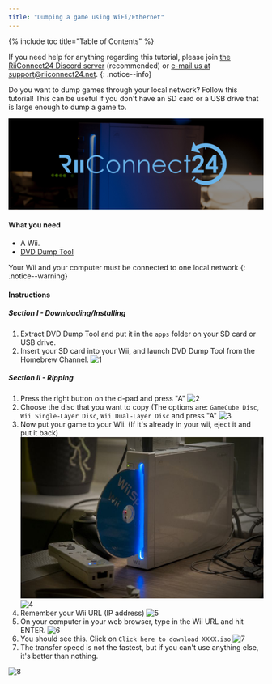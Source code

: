 ```yaml
---
title: "Dumping a game using WiFi/Ethernet"
---
```


{% include toc title="Table of Contents" %}

If you need help for anything regarding this tutorial, please join [the RiiConnect24 Discord server](https://discord.gg/b4Y7jfD) (recommended) or [e-mail us at support@riiconnect24.net](mailto:support@riiconnect24.net).
{: .notice--info}

Do you want to dump games through your local network? Follow this tutorial! This can be useful if you don't have an SD card or a USB drive that is large enough to dump a game to.

![RiiConnect24 Logo](/images/WiiRC24Logo.jpg)

#### What you need

* A Wii.
* [DVD Dump Tool](/assets/files/DVDDumpTool.zip)

Your Wii and your computer must be connected to one local network
{: .notice--warning}

#### Instructions

##### Section I - Downloading/Installing

1. Extract DVD Dump Tool and put it in the `apps` folder on your SD card or USB drive.
2. Insert your SD card into your Wii, and launch DVD Dump Tool from the Homebrew Channel.
![1](/images/DumpDiscs_LAN/1.jpg)

##### Section II - Ripping

1. Press the right button on the d-pad and press "A"
![2](/images/DumpDiscs_LAN/2.jpg)
2. Choose the disc that you want to copy (The options are: `GameCube Disc`, `Wii Single-Layer Disc`, `Wii Dual-Layer Disc` and press "A"
![3](/images/DumpDiscs_LAN/3.jpg)
3. Now put your game to your Wii. (If it's already in your wii, eject it and put it back)
![InsertTheDisc](/images/DumpDiscs_LAN/insertthedisc.jpg)
![4](/images/DumpDiscs_LAN/4.jpg)
4. Remember your Wii URL (IP address)
![5](/images/DumpDiscs_LAN/5.jpg)
5. On your computer in your web browser, type in the Wii URL and hit ENTER.
![6](/images/DumpDiscs_LAN/6.jpg)
6. You should see this. Click on `Click here to download XXXX.iso`
![7](/images/DumpDiscs_LAN/7.jpg)
7. The transfer speed is not the fastest, but if you can't use anything else, it's better than nothing.

![8](/images/DumpDiscs_LAN/8.PNG)
